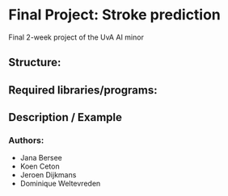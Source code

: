 # Final Project: Stroke prediction
Final 2-week project of the UvA AI minor 



## Structure:


## Required libraries/programs:

## Description / Example

### Authors:
* Jana Bersee
* Koen Ceton
* Jeroen Dijkmans
* Dominique Weltevreden
